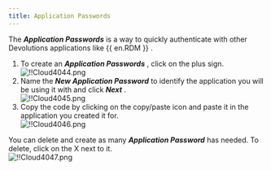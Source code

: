 ```yaml
---
title: Application Passwords
---
```

The ***Application Passwords*** is a way to quickly authenticate with other Devolutions applications like {{ en.RDM }} .  

1. To create an ***Application Passwords*** , click on the plus sign.  
![!!Cloud4044.png](https://webdevolutions.azureedge.net/docs/en/cloud/Cloud4044.png) 
1. Name the ***New Application Password*** to identify the application you will be using it with and click ***Next*** .  
![!!Cloud4045.png](https://webdevolutions.azureedge.net/docs/en/cloud/Cloud4045.png) 
1. Copy the code by clicking on the copy/paste icon and paste it in the application you created it for.  
![!!Cloud4046.png](https://webdevolutions.azureedge.net/docs/en/cloud/Cloud4046.png)  

You can delete and create as many ***Application Password*** has needed. To delete, click on the X next to it.  
![!!Cloud4047.png](https://webdevolutions.azureedge.net/docs/en/cloud/Cloud4047.png) 

